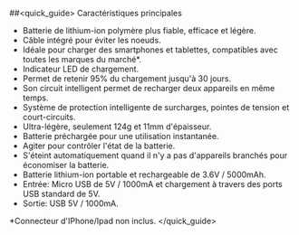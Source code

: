 ##<quick_guide> Caractéristiques principales
- Batterie de lithium-ion polymère plus fiable, efficace et légère.
- Câble intégré pour éviter les noeuds.
- Idéale pour charger des smartphones et tablettes, compatibles avec toutes les marques du marché*.
- Indicateur LED de chargement.
- Permet de retenir 95% du chargement jusqu'à 30 jours.
- Son circuit intelligent permet de recharger deux appareils en même temps.
- Système de protection intelligente de surcharges, pointes de tension et court-circuits.
-  Ultra-légère, seulement 124g et 11mm d'épaisseur.
-  Batterie préchargée pour une utilisation instantanée.
-  Agiter pour contrôler l'état de la batterie.
-  S'éteint automatiquement quand il n'y a pas d'appareils branchés pour économiser la batterie.
-  Batterie lithium-ion portable et rechargeable de 3.6V / 5000mAh.
- Entrée: Micro USB de 5V / 1000mA et chargement à travers des ports USB standard de 5V.
- Sortie: USB 5V / 1000mA.


*Connecteur d'IPhone/Ipad non inclus.
</quick_guide>

